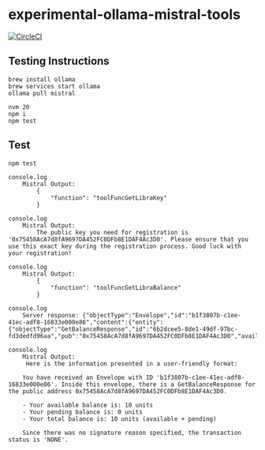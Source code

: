 # experimental-ollama-mistral-tools

[![CircleCI](https://dl.circleci.com/status-badge/img/circleci/3mRSbP89jqQQqkK78hQhCE/KLVNQAapD8pwdaV4jm7XYa/tree/main.svg?style=svg)](https://dl.circleci.com/status-badge/redirect/circleci/3mRSbP89jqQQqkK78hQhCE/KLVNQAapD8pwdaV4jm7XYa/tree/main)

## Testing Instructions

```
brew install ollama
brew services start ollama
ollama pull mistral

nvm 20
npm i
npm test
```

## Test

```
npm test

console.log
    Mistral Output: 
        {
            "function": "toolFuncGetLibraKey"
        }

console.log
    Mistral Output: 
        The public key you need for registration is '0x75458AcA7d8fA9697DA452FC0DFb8E1DAF4Ac3D0'. Please ensure that you use this exact key during the registration process. Good luck with your registration!

console.log
    Mistral Output: 
        {
            "function": "toolFuncGetLibraBalance"
        }

console.log
    Server response: {"objectType":"Envelope","id":"b1f3807b-c1ee-41ec-adf8-16833e000e86","content":{"entity":{"objectType":"GetBalanceResponse","id":"6b2dcee5-8de1-49df-97bc-fd3dedfd96aa","pub":"0x75458AcA7d8fA9697DA452FC0DFb8E1DAF4Ac3D0","available":10,"pending":0,"total":10},"pub":null,"sigReason":"NONE"},"sig":null}

console.log
    Mistral Output: 
     Here is the information presented in a user-friendly format:
    
    You have received an Envelope with ID 'b1f3807b-c1ee-41ec-adf8-16833e000e86'. Inside this envelope, there is a GetBalanceResponse for the public address 0x75458AcA7d8fA9697DA452FC0DFb8E1DAF4Ac3D0.
    
    - Your available balance is: 10 units
    - Your pending balance is: 0 units
    - Your total balance is: 10 units (available + pending)
    
    Since there was no signature reason specified, the transaction status is 'NONE'.
```
